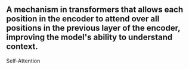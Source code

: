 A mechanism in transformers that allows each position in the encoder to attend over all positions in the previous layer of the encoder, improving the model's ability to understand context.
---
Self-Attention
